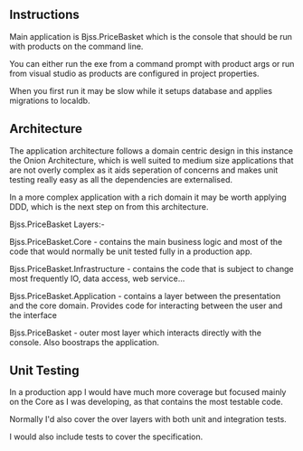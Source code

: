 ## Instructions

Main application is Bjss.PriceBasket which is the console that should be run with products on the command line.

You can either run the exe from a command prompt with product args or run from visual studio as products are configured in project properties.

When you first run it may be slow while it setups database and applies migrations to localdb.

## Architecture

The application architecture follows a domain centric design in this instance the Onion Architecture, which is well
suited to medium size applications that are not overly complex as it aids seperation of concerns and makes unit
testing really easy as all the dependencies are externalised.

In a more complex application with a rich domain it may be worth applying DDD, which is the next step on from this architecture.

Bjss.PriceBasket Layers:-

  Bjss.PriceBasket.Core - contains the main business logic and most of the code that would normally be unit tested fully in a production app.

  Bjss.PriceBasket.Infrastructure - contains the code that is subject to change most frequently IO, data access, web service...

  Bjss.PriceBasket.Application - contains a layer between the presentation and the core domain.  Provides code for interacting between the user and the interface

  Bjss.PriceBasket - outer most layer which interacts directly with the console.  Also boostraps the application.

 ## Unit Testing
  
  In a production app I would have much more coverage but focused mainly on the Core as I was developing, as that contains the most testable code.
  
  Normally I'd also cover the over layers with both unit and integration tests.
  
  I would also include tests to cover the specification.

  


